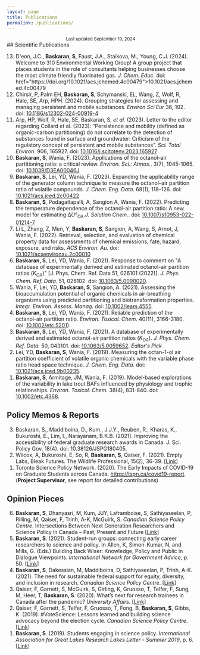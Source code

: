 ```yaml
---
layout: page
title: Publications
permalink: /publications/
---
```

<div style="text-align: center;"><small>Last updated September 19, 2024</small>
</div>
## Scientific Publications
<ol reversed>
<li>D'eon, J.C., <b>Baskaran, S</b>, Faust, J.A., Staikova, M., Young, C.J. (2024). Welcome to 310 Environmental Working Group! A group project that places students in the role of consultants helping businesses choose the most climate friendly fluorinated gas. <i>J. Chem. Educ.</i> doi: <a>href="https://doi.org/10.1021/acs.jchemed.4c00479">10.1021/acs.jchemed.4c00479</a></li>
<li>Chirsir, P, Palm EH, <b>Baskaran, S</b>, Schymanski, EL, Wang, Z, Wolf, R, Hale, SE, Arp, HPH. (2024). Grouping strategies for assessing and managing persistent and mobile substances. <i>Environ Sci Eur</i> 36, 102. doi: <a href="https://doi.org/10.1186/s12302-024-00919-4">10.1186/s12302-024-00919-4</a></li>
<li>Arp, HP, Wolf, R, Hale, SE, Baskaran, S, <i>et al.</i> (2023). Letter to the editor regarding Collard et al. (2023): “Persistence and mobility (defined as organic-carbon partitioning) do not correlate to the detection of substances found in surface and groundwater: Criticism of the regulatory concept of persistent and mobile substances”. <i>Sci. Total Environ</i>. 906, 165927. doi: <a href="https://doi.org/10.1016/j.scitotenv.2023.165927">10.1016/j.scitotenv.2023.165927</a></li>
<li><b>Baskaran, S</b>, Wania, F. (2023). Applications of the octanol–air partitioning ratio: a critical review. <i>Environ. Sci.: Atmos.</i>. 3(7), 1045-1065. doi: <a href="https://doi.org/10.1039/D3EA00046J">10.1039/D3EA00046J</a></li>
<li><b>Baskaran, S</b>, Lei, YD, Wania, F. (2023). Expanding the applicability range of the generator column technique to measure the octanol–air partition ratio of volatile compounds. <i>J. Chem. Eng. Data</i>. 68(1), 118–126. doi: <a href="https://doi.org/10.1021/acs.jced.2c00422">10.1021/acs.jced.2c00422</a></li>
<li><b>Baskaran, S</b>, Podagatlapalli, A, Sangion A, Wania, F. (2022). Predicting the temperature dependence of the octanol-air partition ratio: A new model for estimating Δ<i>U</i>°<sub>OA</sub>.<i>J. Solution Chem.</i>. doi: <a href="https://doi.org/10.1007/s10953-022-01214-7">10.1007/s10953-022-01214-7</a></li>
<li>Li L, Zhang, Z, Men, Y, <b>Baskaran, S</b>, Sangion, A, Wang, S, Arnot, J, Wania, F. (2022). Retrieval, selection, and evaluation of chemical property data for assessments of chemical emissions, fate, hazard, exposure, and risks. <i>ACS Environ. Au</i>. doi: <a href="https://doi.org/10.1021/acsenvironau.2c00010">10.1021/acsenvironau.2c00010</a></li>
<li><b>Baskaran, S</b>, Lei, YD, Wania, F. (2021). Response to comment on "A database of experimentally derived and estimated octanol-air partition ratios (<i>K</i><sub>OA</sub>)" [J. Phys. Chem. Ref. Data 51, 026101 (2022)]. <i>J. Phys. Chem. Ref. Data.</i> 51, 026102. doi: <a href="https://doi.org/10.1063/5.0090020">10.1063/5.0090020</a>.</li>
<li>Wania, F, Lei, YD, <b>Baskaran, S</b>, Sangion, A. (2021). Assessing the bioaccumulation potential of organic chemicals in air-breathing organisms using predicted partitioning and biotransformation properties. <i>Integr. Environ. Assess. Manag.</i> doi: <a href="https://doi.org/10.1002/ieam.4555">10.1002/ieam.4555</a>.</li>
<li><b>Baskaran, S</b>, Lei, YD, Wania, F. (2021). Reliable prediction of the octanol-air partition ratio. <i>Environ. Toxicol. Chem.</i> 40(11), 3166-3180. doi: <a href="https://doi.org/10.1002/etc.5201">10.1002/etc.5201</a>).</li>
<li><b>Baskaran, S</b>, Lei, YD, Wania, F. (2021). A database of experimentally derived and estimated octanol-air partition ratios (<i>K</i><sub>OA</sub>). <i>J. Phys. Chem. Ref. Data.</i> 50, 043101. doi: <a href="https://doi.org/10.1063/5.0059652">10.1063/5.0059652</a>. <i>Editor's Pick</i> </li>
<li>Lei, YD, <b>Baskaran, S</b>, Wania, F. (2019). Measuring the octan-1-ol air partition coefficient of volatile organic chemicals with the variable phase ratio head space technique. <i>J. Chem. Eng. Data.</i> doi: <a href="https://doi.org/10.1021/acs.jced.9b00235">10.1021/acs.jced.9b00235</a>.</li>
<li><b>Baskaran, S</b>, Armitage, JM, Wania, F. (2019). Model-based explorations of the variability in lake trout BAFs influenced by physiology and trophic relationships. <i>Environ. Toxicol. Chem.</i> 38(4), 831-840. doi: <a href="https://doi.org/10.1002/etc.4368">10.1002/etc.4368</a>.</li>
</ol>

## Policy Memos & Reports

<ol reversed>
<li>Baskaran, S., Maddiboina, D., Kum., J.J.Y., Reuben, R., Kharas, K., Bukuroshi, E., Lim, I., Narayanam, B.K.B. (2021). Improving the accessibility of federal graduate research awards in Canada. J. Sci. Policy Gov. 18(4). doi: 10.38126/JSPG180405.</li>
<li>Wilcox, A, Bukuroshi, E, So, R, <b>Baskaran, S</b>, Qaiser, F. (2021). Empty Labs, Bleak Futures. The Wildlife Professional, 15(2), 36-39. <a href="https://wildlife.org/the-march-april-issue-of-the-wildlife-professional-2/">[Link]</a></li>
<li>Toronto Science Policy Network. (2020). The Early Impacts of COVID-19 on Graduate Students across Canada. <a href="https://tspn.ca/covid19-report">https://tspn.ca/covid19-report</a>. (<b>Project Supervisor</b>, see report for detailed contributions)</li>
</ol>

## Opinion Pieces

<ol reversed>
<li><b>Baskaran, S</b>, Dhanyasri, M, Kum, JJY, Laframboise, S, Sathiyaseelan, P, Rilling, M, Qaiser, F, Trinh, A-K, McGuirk, S. <i>Canadian Science Policy Centre</i>. Intersections Between Next Generation Researchers and Science Policy in Canada – Past, Present and Future [<a href="https://sciencepolicy.ca/posts/intersections-between-next-generation-researchers-and-science-policy-in-canada-past-present-and-future/">Link</a>]
<li><b>Baskaran, S</b>. (2021). Student-run groups: connecting early career researchers to science and policy. In Allen, K, Simon-Kumar, N, and Mills, G. (Eds.) Building Back Wiser: Knowledge, Policy and Public in Dialogue Viewpoints. <i>International Network for Government Advice</i>, p. 50. [<a href="https://www.ingsa.org/ingsa2021/viewpoints/">Link</a>]</li>
<li><b>Baskaran, S</b>, Dakessian, M, Maddiboina, D, Sathiyaseelan, P, Trinh, A-K. (2021). The need for sustainable federal support for equity, diversity, and inclusion in research. <i>Canadian Science Policy Centre</i>. [<a href="https://sciencepolicy.ca/posts/the-need-for-sustainable-federal-support-for-equity-diversity-and-inclusion-in-research/">Link</a>]</li>
<li>Qaiser, F, Garnett, S, McGuirk, S, Girling, K, Gruosso, T, Telfer, F, Sung, M, Heer, T, <b>Baskaran, S</b>. (2020). What’s next for research trainees in Canada after the pandemic? <i>University Affairs</i>. [<a href="https://sciencepolicy.ca/posts/the-need-for-sustainable-federal-support-for-equity-diversity-and-inclusion-in-research/">Link</a>]</li>
<li>Qaiser, F, Garnett, S, Telfer, F, Gruosso, T, Fong, B, <b>Baskaran, S</b>, Gibbs, K. (2019). #VoteScience: Lessons learned and building science advocacy beyond the election cycle. <i>Canadian Science Policy Centre</i>. [<a href="https://sciencepolicy.ca/posts/votescience-lessons-learned-and-building-science-advocacy-beyond-the-election-cycle/">Link</a>]</li>
<li><b>Baskaran, S</b>. (2019). Students engaging in science policy. <i>International Association for Great Lakes Research Lakes Letter - Summer 2019</i>, p. 6. [<a href="https://iaglr.org/ll/2019-2-Summer_LL2.pdf">Link</a>]</li>
